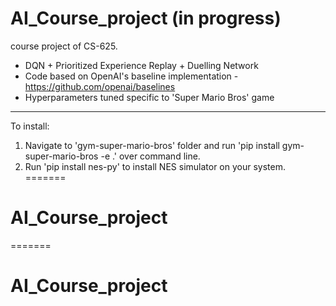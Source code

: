 # AI_Course_project (in progress)
course project  of CS-625.
- DQN + Prioritized Experience Replay + Duelling Network
- Code based on OpenAI's baseline implementation - https://github.com/openai/baselines
- Hyperparameters tuned specific to 'Super Mario Bros' game
---------------------------------
To install:
1) Navigate to 'gym-super-mario-bros' folder and run 'pip install gym-super-mario-bros -e .' over command line.
2) Run 'pip install nes-py' to install NES simulator on your system.
=======
# AI_Course_project
=======
# AI_Course_project
